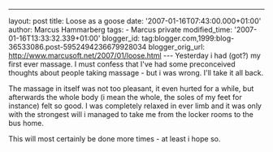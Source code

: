 ---
layout: post
title: Loose as a goose
date: '2007-01-16T07:43:00.000+01:00'
author: Marcus Hammarberg
tags: - Marcus
private
modified_time: '2007-01-16T13:33:32.339+01:00'
blogger_id: tag:blogger.com,1999:blog-36533086.post-5952494236679928034
blogger_orig_url: http://www.marcusoft.net/2007/01/loose.html ---
Yesterday i had (got?) my first ever massage. I must confess that I've
had some preconceived thoughts about people taking massage - but i was
wrong. I'll take it all back.

The massage in itself was not too pleasant, it even hurted for a while,
but afterwards the whole body (i mean the whole, the soles of my feet
for instance) felt so good. I was completely relaxed in ever limb and it
was only with the strongest will i managed to take me from the locker
rooms to the bus home.

This will most certainly be done more times - at least i hope so.
